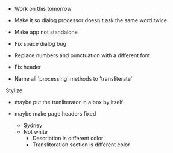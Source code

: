 - Work on this tomorrow

- Make it so dialog processor doesn't ask the same word twice

- Make app not standalone

- Fix space dialog bug

- Replace numbers and punctuation with a different font

- Fix header

- Name all 'processing' methods to 'transliterate'

Stylize
- maybe put the tranliterator in a box by itself
- maybe make page headers fixed

    - Sydney
    - Not white
        - Description is different color
        - Translitoration section is different color